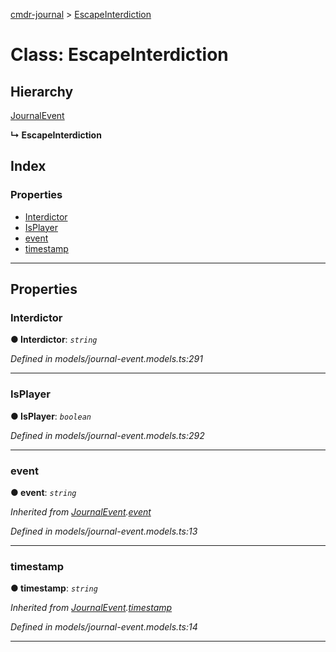 [cmdr-journal](../README.md) > [EscapeInterdiction](../classes/escapeinterdiction.md)



# Class: EscapeInterdiction

## Hierarchy


 [JournalEvent](journalevent.md)

**↳ EscapeInterdiction**







## Index

### Properties

* [Interdictor](escapeinterdiction.md#interdictor)
* [IsPlayer](escapeinterdiction.md#isplayer)
* [event](escapeinterdiction.md#event)
* [timestamp](escapeinterdiction.md#timestamp)



---
## Properties
<a id="interdictor"></a>

###  Interdictor

**●  Interdictor**:  *`string`* 

*Defined in models/journal-event.models.ts:291*





___

<a id="isplayer"></a>

###  IsPlayer

**●  IsPlayer**:  *`boolean`* 

*Defined in models/journal-event.models.ts:292*





___

<a id="event"></a>

###  event

**●  event**:  *`string`* 

*Inherited from [JournalEvent](journalevent.md).[event](journalevent.md#event)*

*Defined in models/journal-event.models.ts:13*





___

<a id="timestamp"></a>

###  timestamp

**●  timestamp**:  *`string`* 

*Inherited from [JournalEvent](journalevent.md).[timestamp](journalevent.md#timestamp)*

*Defined in models/journal-event.models.ts:14*





___


